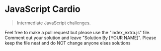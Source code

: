 # JavaScript Cardio

> Intermediate JavaScript challenges.

Feel free to make a pull request but please use the "index_extra.js" file. Comment out your solution and leave "Solution By [YOUR NAME]". Please keep the file neat and do NOT change anyone elses solutions
